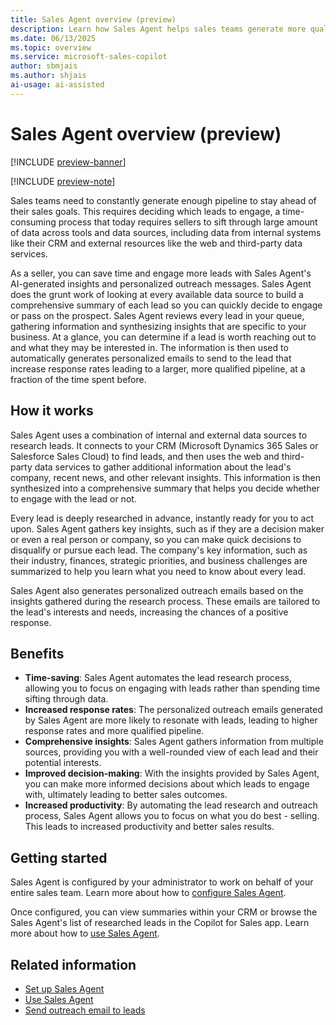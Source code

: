 ```yaml
---
title: Sales Agent overview (preview)
description: Learn how Sales Agent helps sales teams generate more qualified leads and increase response rates with AI-generated insights and personalized outreach messages.
ms.date: 06/13/2025
ms.topic: overview
ms.service: microsoft-sales-copilot
author: sbmjais
ms.author: shjais
ai-usage: ai-assisted
---
```


# Sales Agent overview (preview)

[!INCLUDE [preview-banner](~/../shared-content/shared/preview-includes/preview-banner.md)]

[!INCLUDE [preview-note](~/../shared-content/shared/preview-includes/preview-note-d365.md)]

Sales teams need to constantly generate enough pipeline to stay ahead of their sales goals. This requires deciding which leads to engage, a time-consuming process that today requires sellers to sift through large amount of data across tools and data sources, including data from internal systems like their CRM and external resources like the web and third-party data services.

As a seller, you can save time and engage more leads with Sales Agent's AI-generated insights and personalized outreach messages. Sales Agent does the grunt work of looking at every available data source to build a comprehensive summary of each lead so you can quickly decide to engage or pass on the prospect. Sales Agent reviews every lead in your queue, gathering information and synthesizing insights that are specific to your business. At a glance, you can determine if a lead is worth reaching out to and what they may be interested in. The information is then used to automatically generates personalized emails to send to the lead that increase response rates leading to a larger, more qualified pipeline, at a fraction of the time spent before.

## How it works

Sales Agent uses a combination of internal and external data sources to research leads. It connects to your CRM (Microsoft Dynamics 365 Sales or Salesforce Sales Cloud) to find leads, and then uses the web and third-party data services to gather additional information about the lead's company, recent news, and other relevant insights. This information is then synthesized into a comprehensive summary that helps you decide whether to engage with the lead or not.

Every lead is deeply researched in advance, instantly ready for you to act upon. Sales Agent gathers key insights, such as if they are a decision maker or even a real person or company, so you can make quick decisions to disqualify or pursue each lead. The company's key information, such as their industry, finances, strategic priorities, and business challenges are summarized to help you learn what you need to know about every lead.

Sales Agent also generates personalized outreach emails based on the insights gathered during the research process. These emails are tailored to the lead's interests and needs, increasing the chances of a positive response.

## Benefits

- **Time-saving**: Sales Agent automates the lead research process, allowing you to focus on engaging with leads rather than spending time sifting through data.
- **Increased response rates**: The personalized outreach emails generated by Sales Agent are more likely to resonate with leads, leading to higher response rates and more qualified pipeline.
- **Comprehensive insights**: Sales Agent gathers information from multiple sources, providing you with a well-rounded view of each lead and their potential interests.
- **Improved decision-making**: With the insights provided by Sales Agent, you can make more informed decisions about which leads to engage with, ultimately leading to better sales outcomes.
- **Increased productivity**: By automating the lead research and outreach process, Sales Agent allows you to focus on what you do best - selling. This leads to increased productivity and better sales results.

## Getting started

Sales Agent is configured by your administrator to work on behalf of your entire sales team. Learn more about how to [configure Sales Agent](set-up-sales-agent.md).

Once configured, you can view summaries within your CRM or browse the Sales Agent's list of researched leads in the Copilot for Sales app. Learn more about how to [use Sales Agent](use-sales-agent.md).

## Related information

- [Set up Sales Agent](set-up-sales-agent.md)
- [Use Sales Agent](use-sales-agent.md)
- [Send outreach email to leads](send-outreach-emails.md)